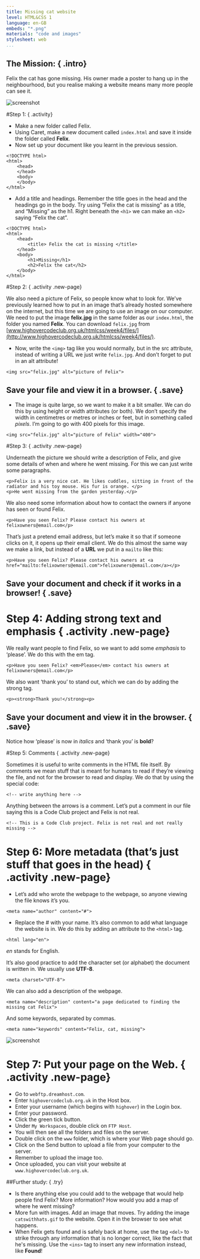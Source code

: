 ```yaml
---
title: Missing cat website
level: HTML&CSS 1
language: en-GB
embeds: "*.png"
materials: "code and images"
stylesheet: web
...
```


## __The Mission:__ { .intro}

Felix the cat has gone missing. His owner made a poster to hang up in the neighbourhood, but you realise making a website means many more people can see it.

![screenshot](missingcat.png)

#Step 1: { .activity}

+ Make a new folder called Felix.
+ Using Caret, make a new document called `index.html` and save it inside the folder called **Felix**.
+ Now set up your document like you learnt in the previous session.

```{.language-markup}
<!DOCTYPE html>
<html>
	<head>
	</head>
	<body>
	</body>
</html>
```

+ Add a title and headings. Remember the title goes in the head and the headings go in the body. Try using “Felix the cat is missing” as a title, and “Missing” as the h1. Right beneath the `<h1>` we can make an `<h2>` saying “Felix the cat”.

```{.language-markup}
<!DOCTYPE html>
<html>
	<head>
		<title> Felix the cat is missing </title>
	</head>
	<body>
		<h1>Missing</h1>
		<h2>Felix the cat</h2>
	</body>
</html>
```

#Step 2: { .activity .new-page}

We also need a picture of Felix, so people know what to look for. We’ve previously learned how to put in an image that’s already hosted somewhere on the internet, but this time we are going to use an image on our computer. We need to put the image **felix.jpg** in the same folder as our `index.html`, the folder you named **Felix**. You can download `felix.jpg` from [www.highovercodeclub.org.uk/htmlcss/week4/files/](http://www.highovercodeclub.org.uk/htmlcss/week4/files/).

+ Now, write the `<img>` tag like you would normally, but in the src attribute, instead of writing a URL we just write `felix.jpg`. And don’t forget to put in an alt attribute!

```{.language-markup}
<img src="felix.jpg" alt="picture of Felix">
```

## Save your file and view it in a browser. { .save}

+ The image is quite large, so we want to make it a bit smaller. We can do this by using height or width attributes (or both). We don’t specify the width in centimetres or metres or inches or feet, but in something called *pixels*. I’m going to go with 400 pixels for this image.

```{.language-markup}
<img src="felix.jpg" alt="picture of Felix" width="400">
```

#Step 3: { .activity .new-page}

Underneath the picture we should write a description of Felix, and give some details of when and where he went missing. For this we can just write some paragraphs.

```{.language-markup}
<p>Felix is a very nice cat. He likes cuddles, sitting in front of the radiator and his toy mouse. His fur is orange. </p>
<p>He went missing from the garden yesterday.</p>
```

We also need some information about how to contact the owners if anyone has seen or found Felix.

```{.language-markup}
<p>Have you seen Felix? Please contact his owners at felixowners@email.com</p>
```

That’s just a pretend email address, but let’s make it so that if someone clicks on it, it opens up their email client. We do this almost the same way we make a link, but instead of a __URL__ we put in a `mailto` like this:

```{.language-markup}
<p>Have you seen Felix? Please contact his owners at <a href="mailto:felixowners@email.com">felixowners@email.com</a></p>
```

## Save your document and check if it works in a browser! { .save}

# Step 4: Adding strong text and emphasis { .activity .new-page}

We really want people to find Felix, so we want to add some *emphasis* to ‘please’. We do this with the em tag.

```{.language-markup}
<p>Have you seen Felix? <em>Please</em> contact his owners at felixowners@email.com</p>
```

We also want ‘thank you’ to stand out, which we can do by adding the strong tag.

```{.language-markup}
<p><strong>Thank you!</strong><p>
```

## Save your document and view it in the browser. { .save}

Notice how ‘please’ is now in *italics* and ‘thank you’ is **bold**?

#Step 5: Comments { .activity .new-page}

Sometimes it is useful to write comments in the HTML file itself. By comments we mean stuff that is meant for humans to read if they’re viewing the file, and not for the browser to read and display. We do that by using the special code:

```{.language-markup}
<!-- write anything here -->
```

Anything between the arrows is a comment. Let’s put a comment in our file saying this is a Code Club project and Felix is not real.

```{.language-markup}
<!-- This is a Code Club project. Felix is not real and not really missing -->
```

# Step 6: More metadata (that’s just stuff that goes in the head) { .activity .new-page}

+ Let’s add who wrote the webpage to the webpage, so anyone viewing the file knows it’s you.

```{.language-markup}
<meta name="author" content="#">
```

+ Replace the # with your name. It’s also common to add what language the website is in. We do this by adding an attribute to the `<html>` tag.

```{.language-markup}
<html lang="en">
```

*en* stands for English.

It’s also good practice to add the character set (or alphabet) the document is written in. We usually use __UTF-8__.

```{.language-markup}
<meta charset="UTF-8">
```

We can also add a description of the webpage.

```{.language-markup}
<meta name="description" content="a page dedicated to finding the missing cat Felix">
```

And some keywords, separated by commas.

```{.language-markup}
<meta name="keywords" content="Felix, cat, missing">
```

![screenshot](screenshot_jsbin.png)

# Step 7: Put your page on the Web. { .activity .new-page}

+ Go to `webftp.dreamhost.com`.
+ Enter `highovercodeclub.org.uk` in the Host box.
+ Enter your username (which begins with `highover`) in the Login box.
+ Enter your password.
+ Click the green tick button.
+ Under `My Workspaces`, double click on `FTP Host`.
+ You will then see all the folders and files on the server.
+ Double click on the `www` folder, which is where your Web page should go.
+ Click on the Send button to upload a file from your computer to the server.
+ Remember to upload the image too.
+ Once uploaded, you can visit your website at `www.highovercodeclub.org.uk`.

##Further study: { .try}

+ Is there anything else you could add to the webpage that would help people find Felix? More information? How would you add a map of where he went missing?
+ More fun with images. Add an image that moves. Try adding the image `catswithhats.gif` to the website. Open it in the browser to see what happens.
+ When Felix gets found and is safely back at home, use the tag `<del>` to strike through any information that is no longer correct, like the fact that he's missing. Use the `<ins>` tag to insert any new information instead, like __Found__!
